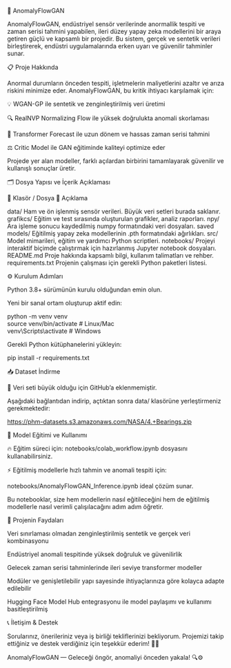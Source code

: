 🚀 AnomalyFlowGAN

AnomalyFlowGAN, endüstriyel sensör verilerinde anormallik tespiti ve zaman serisi tahmini yapabilen, ileri düzey yapay zeka modellerini bir araya getiren güçlü ve kapsamlı bir projedir.
Bu sistem, gerçek ve sentetik verileri birleştirerek, endüstri uygulamalarında erken uyarı ve güvenilir tahminler sunar.

📋 Proje Hakkında

Anormal durumların önceden tespiti, işletmelerin maliyetlerini azaltır ve arıza riskini minimize eder.
AnomalyFlowGAN, bu kritik ihtiyacı karşılamak için:

💡 WGAN-GP ile sentetik ve zenginleştirilmiş veri üretimi

🔍 RealNVP Normalizing Flow ile yüksek doğrulukta anomali skorlaması

🔮 Transformer Forecast ile uzun dönem ve hassas zaman serisi tahmini

⚖️ Critic Model ile GAN eğitiminde kaliteyi optimize eder

Projede yer alan modeller, farklı açılardan birbirini tamamlayarak güvenilir ve kullanışlı sonuçlar üretir.

🗂️ Dosya Yapısı ve İçerik Açıklaması

📁 Klasör / Dosya	📝 Açıklama

data/	Ham ve ön işlenmiş sensör verileri. Büyük veri setleri burada saklanır.
grafikcs/	Eğitim ve test sırasında oluşturulan grafikler, analiz raporları.
npy/	Ara işleme sonucu kaydedilmiş numpy formatındaki veri dosyaları.
saved models/	Eğitilmiş yapay zeka modellerinin .pth formatındaki ağırlıkları.
src/	Model mimarileri, eğitim ve yardımcı Python scriptleri.
notebooks/	Projeyi interaktif biçimde çalıştırmak için hazırlanmış Jupyter notebook dosyaları.
README.md	Proje hakkında kapsamlı bilgi, kullanım talimatları ve rehber.
requirements.txt	Projenin çalışması için gerekli Python paketleri listesi.

⚙️ Kurulum Adımları

Python 3.8+ sürümünün kurulu olduğundan emin olun.

Yeni bir sanal ortam oluşturup aktif edin:

python -m venv venv  
source venv/bin/activate    # Linux/Mac  
venv\Scripts\activate       # Windows 

Gerekli Python kütüphanelerini yükleyin:

pip install -r requirements.txt 

📥 Dataset İndirme

🎯 Veri seti büyük olduğu için GitHub’a eklenmemiştir.

Aşağıdaki bağlantıdan indirip, açtıktan sonra data/ klasörüne yerleştirmeniz gerekmektedir:

https://phm-datasets.s3.amazonaws.com/NASA/4.+Bearings.zip

🚀 Model Eğitimi ve Kullanımı

🔥 Eğitim süreci için: notebooks/colab_workflow.ipynb dosyasını kullanabilirsiniz.

⚡ Eğitilmiş modellerle hızlı tahmin ve anomali tespiti için: 

notebooks/AnomalyFlowGAN_Inference.ipynb ideal çözüm sunar.

Bu notebooklar, size hem modellerin nasıl eğitileceğini hem de eğitilmiş modellerle nasıl verimli çalışılacağını adım adım öğretir.

🌟 Projenin Faydaları

Veri sınırlaması olmadan zenginleştirilmiş sentetik ve gerçek veri kombinasyonu

Endüstriyel anomali tespitinde yüksek doğruluk ve güvenilirlik

Gelecek zaman serisi tahminlerinde ileri seviye transformer modeller

Modüler ve genişletilebilir yapı sayesinde ihtiyaçlarınıza göre kolayca adapte edilebilir

Hugging Face Model Hub entegrasyonu ile model paylaşımı ve kullanımı basitleştirilmiş

📞 İletişim & Destek

Sorularınız, önerileriniz veya iş birliği tekliflerinizi bekliyorum.
Projemizi takip ettiğiniz ve destek verdiğiniz için teşekkür ederim! 🙏✨

AnomalyFlowGAN — Geleceği öngör, anomaliyi önceden yakala! 🔍⚙️
